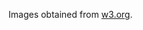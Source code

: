 Images obtained from [w3.org](https://www.w3.org/MarkUp/Test/xhtml-print/20050519/tests/A_2_1-BF-01.htm).
